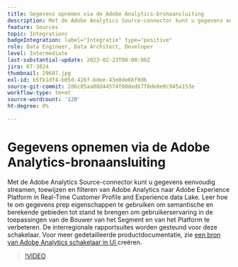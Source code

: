 ```yaml
---
title: Gegevens opnemen via de Adobe Analytics-bronaansluiting
description: Met de Adobe Analytics Source-connector kunt u gegevens eenvoudig streamen, toewijzen en filteren van Adobe Analytics naar Adobe Experience Platform in Real-Time Customer Profile and Experience data Lake.
feature: Sources
topic: Integrations
badgeIntegration: label="Integratie" type="positive"
role: Data Engineer, Data Architect, Developer
level: Intermediate
last-substantial-update: 2023-02-23T00:00:00Z
jira: KT-3824
thumbnail: 29687.jpg
exl-id: b5fb1df4-b05d-426f-bdee-43e0de6bf0d6
source-git-commit: 286c85aa88d44574f00ded67f0de8e0c945a153e
workflow-type: tm+mt
source-wordcount: '120'
ht-degree: 0%

---
```


# Gegevens opnemen via de Adobe Analytics-bronaansluiting

Met de Adobe Analytics Source-connector kunt u gegevens eenvoudig streamen, toewijzen en filteren van Adobe Analytics naar Adobe Experience Platform in Real-Time Customer Profile and Experience data Lake. Leer hoe te om gegevens prep eigenschappen te gebruiken om semantische en berekende gebieden tot stand te brengen om gebruikerservaring in de toepassingen van de Bouwer van het Segment en van het Platform te verbeteren. De interregionale rapportsuites worden gesteund voor deze schakelaar. Voor meer gedetailleerde productdocumentatie, zie [ een bron van Adobe Analytics schakelaar in UI ](https://experienceleague.adobe.com/docs/experience-platform/sources/ui-tutorials/create/adobe-applications/analytics.html?lang=nl-NL) creëren.

>[!VIDEO](https://video.tv.adobe.com/v/29687?learn=on&enablevpops)
